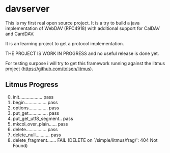 # davserver

This is my first real open source project. It is a try to build a java implementation of WebDAV (RFC4918) with additional support for CalDAV and CardDAV. 

It is an learning project to get a protocol implementation.
 
THE PROJECT IS WORK IN PROGRESS and no useful release is done yet.

For testing surpose i will try to get this framework running against the litmus project (https://github.com/tolsen/litmus).

## Litmus Progress

0. init.................. pass
1. begin................. pass
2. options............... pass
3. put_get............... pass
4. put_get_utf8_segment.. pass
5. mkcol_over_plain...... pass
6. delete................ pass
7. delete_null........... pass
8. delete_fragment....... FAIL (DELETE on `/simple/litmus/frag/': 404 Not Found)
